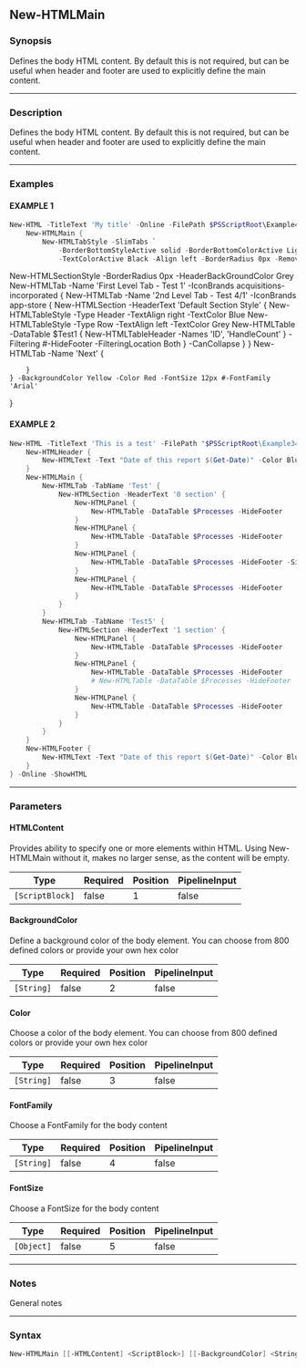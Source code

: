 New-HTMLMain
------------




### Synopsis
Defines the body HTML content. By default this is not required, but can be useful when header and footer are used to explicitly define the main content.



---


### Description

Defines the body HTML content. By default this is not required, but can be useful when header and footer are used to explicitly define the main content.



---


### Examples
#### EXAMPLE 1
```PowerShell
New-HTML -TitleText 'My title' -Online -FilePath $PSScriptRoot\Example40-Body.html -Show {
    New-HTMLMain {
        New-HTMLTabStyle -SlimTabs `
            -BorderBottomStyleActive solid -BorderBottomColorActive LightSkyBlue -BackgroundColorActive none `
            -TextColorActive Black -Align left -BorderRadius 0px -RemoveShadow -TextColor Grey -TextTransform capitalize #-FontSize 10pt
```
New-HTMLSectionStyle -BorderRadius 0px -HeaderBackGroundColor Grey
        New-HTMLTab -Name 'First Level Tab - Test 1' -IconBrands acquisitions-incorporated {
            New-HTMLTab -Name '2nd Level Tab - Test 4/1' -IconBrands app-store {
                New-HTMLSection -HeaderText 'Default Section Style' {
                    New-HTMLTableStyle -Type Header -TextAlign right -TextColor Blue
                    New-HTMLTableStyle -Type Row -TextAlign left -TextColor Grey
                    New-HTMLTable -DataTable $Test1 {
                        New-HTMLTableHeader -Names 'ID', 'HandleCount'
                    } -Filtering #-HideFooter -FilteringLocation Both
                } -CanCollapse
            }
        }
        New-HTMLTab -Name 'Next' {

        }
    } -BackgroundColor Yellow -Color Red -FontSize 12px #-FontFamily 'Arial'
}
#### EXAMPLE 2
```PowerShell
New-HTML -TitleText 'This is a test' -FilePath "$PSScriptRoot\Example34_01.html" {
    New-HTMLHeader {
        New-HTMLText -Text "Date of this report $(Get-Date)" -Color Blue -Alignment right
    }
    New-HTMLMain {
        New-HTMLTab -TabName 'Test' {
            New-HTMLSection -HeaderText '0 section' {
                New-HTMLPanel {
                    New-HTMLTable -DataTable $Processes -HideFooter
                }
                New-HTMLPanel {
                    New-HTMLTable -DataTable $Processes -HideFooter
                }
                New-HTMLPanel {
                    New-HTMLTable -DataTable $Processes -HideFooter -Simplify
                }
                New-HTMLPanel {
                    New-HTMLTable -DataTable $Processes -HideFooter
                }
            }
        }
        New-HTMLTab -TabName 'Test5' {
            New-HTMLSection -HeaderText '1 section' {
                New-HTMLPanel {
                    New-HTMLTable -DataTable $Processes -HideFooter
                }
                New-HTMLPanel {
                    New-HTMLTable -DataTable $Processes -HideFooter
                    # New-HTMLTable -DataTable $Processes -HideFooter
                }
                New-HTMLPanel {
                    New-HTMLTable -DataTable $Processes -HideFooter
                }
            }
        }
    }
    New-HTMLFooter {
        New-HTMLText -Text "Date of this report $(Get-Date)" -Color Blue -Alignment right
    }
} -Online -ShowHTML
```



---


### Parameters
#### **HTMLContent**

Provides ability to specify one or more elements within HTML. Using New-HTMLMain without it, makes no larger sense, as the content will be empty.






|Type           |Required|Position|PipelineInput|
|---------------|--------|--------|-------------|
|`[ScriptBlock]`|false   |1       |false        |



#### **BackgroundColor**

Define a background color of the body element. You can choose from 800 defined colors or provide your own hex color






|Type      |Required|Position|PipelineInput|
|----------|--------|--------|-------------|
|`[String]`|false   |2       |false        |



#### **Color**

Choose a color of the body element. You can choose from 800 defined colors or provide your own hex color






|Type      |Required|Position|PipelineInput|
|----------|--------|--------|-------------|
|`[String]`|false   |3       |false        |



#### **FontFamily**

Choose a FontFamily for the body content






|Type      |Required|Position|PipelineInput|
|----------|--------|--------|-------------|
|`[String]`|false   |4       |false        |



#### **FontSize**

Choose a FontSize for the body content






|Type      |Required|Position|PipelineInput|
|----------|--------|--------|-------------|
|`[Object]`|false   |5       |false        |





---


### Notes
General notes



---


### Syntax
```PowerShell
New-HTMLMain [[-HTMLContent] <ScriptBlock>] [[-BackgroundColor] <String>] [[-Color] <String>] [[-FontFamily] <String>] [[-FontSize] <Object>] [<CommonParameters>]
```
